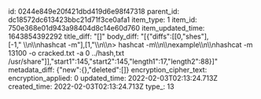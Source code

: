 id: 0244e849e20f421dbd419d6e98f47318
parent_id: dc18572dc613423bbc21d71f3ce0afa1
item_type: 1
item_id: 750e368e01d943a98404d8c14e60d760
item_updated_time: 1643854392292
title_diff: "[]"
body_diff: "[{\"diffs\":[[0,\"shes\"],[-1,\" \\\n\\\nhashcat -m\"],[1,\"\\\n\\\n> hashcat -m\\\n\\\nexample\\\n\\\nhashcat -m 13100 -o cracked.txt -a 0 ../hash,txt /usr/share\"]],\"start1\":145,\"start2\":145,\"length1\":17,\"length2\":88}]"
metadata_diff: {"new":{},"deleted":[]}
encryption_cipher_text: 
encryption_applied: 0
updated_time: 2022-02-03T02:13:24.713Z
created_time: 2022-02-03T02:13:24.713Z
type_: 13